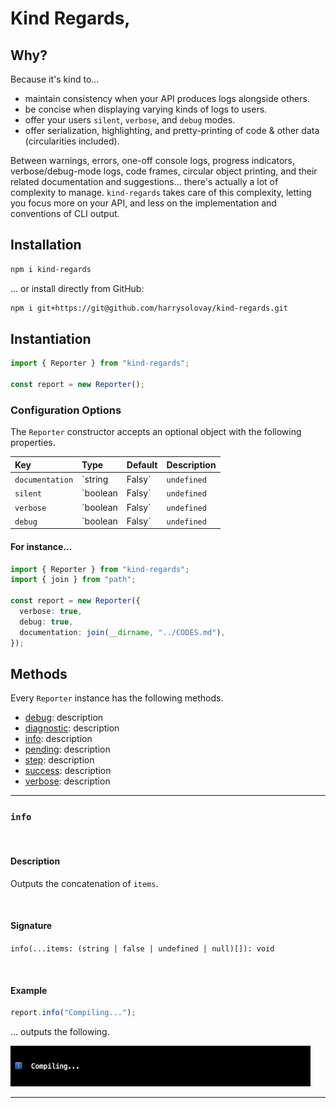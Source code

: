 # Kind Regards,

## Why?

Because it's kind to...

- maintain consistency when your API produces logs alongside others.
- be concise when displaying varying kinds of logs to users.
- offer your users `silent`, `verbose`, and `debug` modes.
- offer serialization, highlighting, and pretty-printing of code & other data (circularities included).

Between warnings, errors, one-off console logs, progress indicators, verbose/debug-mode logs, code frames, circular object printing, and their related documentation and suggestions... there's actually a lot of complexity to manage. `kind-regards` takes care of this complexity, letting you focus more on your API, and less on the implementation and conventions of CLI output.

## Installation

```sh
npm i kind-regards
```

... or install directly from GitHub:

```sh
npm i git+https://git@github.com/harrysolovay/kind-regards.git
```

## Instantiation

```ts
import { Reporter } from "kind-regards";

const report = new Reporter();
```

### Configuration Options

The `Reporter` constructor accepts an optional object with the following properties.

| Key | Type | Default | Description |
| :-- | :-- | :-- | :-- |
| `documentation` | `string | Falsy` | `undefined` | Relative path to a document, at which a fragment identifier (supplied in a given diagnostic) can be appended. |
| `silent` | `boolean | Falsy` | `undefined` | Disables all logging (which is especially useful in publicly-accessible CI/CD environments). |
| `verbose` | `boolean | Falsy` | `undefined` | When false, `report.verbose` logs will be hidden. |
| `debug` | `boolean | Falsy` | `undefined` | When false, `report.debug` logs will be hidden. |

#### For instance...

```ts
import { Reporter } from "kind-regards";
import { join } from "path";

const report = new Reporter({
  verbose: true,
  debug: true,
  documentation: join(__dirname, "../CODES.md"),
});
```

## Methods

Every `Reporter` instance has the following methods.

- [debug](#debug): description
- [diagnostic](#diagnostic): description
- [info](#info): description
- [pending](#pending): description
- [step](#step): description
- [success](#success): description
- [verbose](#verbose): description

---

<a name="info"></a>

### `info`

<br />

#### Description

Outputs the concatenation of `items`.

<br />

#### Signature

`info(...items: (string | false | undefined | null)[]): void`

<br />

#### Example

```ts
report.info("Compiling...");
```

... outputs the following.

<img src="readme-assets/info.png" />

---
